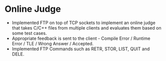 # Online Judge

- Implemented FTP on top of TCP sockets to implement an online judge that takes C/C++ files from multiple clients    and evaluates them based on some test cases.
- Appropriate feedback is sent to the client - Compile Error / Runtime Error / TLE / Wrong Answer / Accepted.
- Implemented FTP Commands such as RETR, STOR, LIST, QUIT and DELE.

